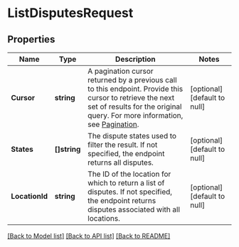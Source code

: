 # ListDisputesRequest

## Properties
Name | Type | Description | Notes
------------ | ------------- | ------------- | -------------
**Cursor** | **string** | A pagination cursor returned by a previous call to this endpoint. Provide this cursor to retrieve the next set of results for the original query. For more information, see [Pagination](https://developer.squareup.com/docs/build-basics/common-api-patterns/pagination). | [optional] [default to null]
**States** | **[]string** | The dispute states used to filter the result. If not specified, the endpoint returns all disputes. | [optional] [default to null]
**LocationId** | **string** | The ID of the location for which to return a list of disputes. If not specified, the endpoint returns disputes associated with all locations. | [optional] [default to null]

[[Back to Model list]](../README.md#documentation-for-models) [[Back to API list]](../README.md#documentation-for-api-endpoints) [[Back to README]](../README.md)

